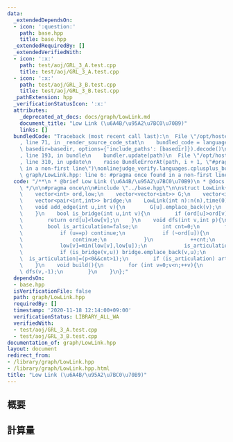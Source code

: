 ```yaml
---
data:
  _extendedDependsOn:
  - icon: ':question:'
    path: base.hpp
    title: base.hpp
  _extendedRequiredBy: []
  _extendedVerifiedWith:
  - icon: ':x:'
    path: test/aoj/GRL_3_A.test.cpp
    title: test/aoj/GRL_3_A.test.cpp
  - icon: ':x:'
    path: test/aoj/GRL_3_B.test.cpp
    title: test/aoj/GRL_3_B.test.cpp
  _pathExtension: hpp
  _verificationStatusIcon: ':x:'
  attributes:
    _deprecated_at_docs: docs/graph/LowLink.md
    document_title: "Low Link (\u6A4B/\u95A2\u7BC0\u70B9)"
    links: []
  bundledCode: "Traceback (most recent call last):\n  File \"/opt/hostedtoolcache/Python/3.9.0/x64/lib/python3.9/site-packages/onlinejudge_verify/documentation/build.py\"\
    , line 71, in _render_source_code_stat\n    bundled_code = language.bundle(stat.path,\
    \ basedir=basedir, options={'include_paths': [basedir]}).decode()\n  File \"/opt/hostedtoolcache/Python/3.9.0/x64/lib/python3.9/site-packages/onlinejudge_verify/languages/cplusplus.py\"\
    , line 193, in bundle\n    bundler.update(path)\n  File \"/opt/hostedtoolcache/Python/3.9.0/x64/lib/python3.9/site-packages/onlinejudge_verify/languages/cplusplus_bundle.py\"\
    , line 310, in update\n    raise BundleErrorAt(path, i + 1, \"#pragma once found\
    \ in a non-first line\")\nonlinejudge_verify.languages.cplusplus_bundle.BundleErrorAt:\
    \ graph/LowLink.hpp: line 6: #pragma once found in a non-first line\n"
  code: "/**\n * @brief Low Link (\u6A4B/\u95A2\u7BC0\u70B9)\n * @docs docs/graph/LowLink.md\n\
    \ */\n\n#pragma once\n\n#include \"../base.hpp\"\n\nstruct LowLink{\n    int n,time;\n\
    \    vector<int> ord,low;\n    vector<vector<int>> G;\n    vector<int> articulation;\n\
    \    vector<pair<int,int>> bridge;\n    LowLink(int n):n(n),time(0),ord(n,-1),low(n),G(n){}\n\
    \    void add_edge(int u,int v){\n        G[u].emplace_back(v);\n        G[v].emplace_back(u);\n\
    \    }\n    bool is_bridge(int u,int v){\n        if (ord[u]>ord[v]) swap(u,v);\n\
    \        return ord[u]<low[v];\n    }\n    void dfs(int v,int p){\n        ord[v]=low[v]=time++;\n\
    \        bool is_articulation=false;\n        int cnt=0;\n        for (int u:G[v]){\n\
    \            if (u==p) continue;\n            if (~ord[u]){\n                low[v]=min(low[v],ord[u]);\n\
    \                continue;\n            }\n            ++cnt;\n            dfs(u,v);\n\
    \            low[v]=min(low[v],low[u]);\n            is_articulation|=(~p&&ord[v]<=low[u]);\n\
    \            if (is_bridge(v,u)) bridge.emplace_back(v,u);\n        }\n      \
    \  is_articulation|=(p<0&&cnt>1);\n        if (is_articulation) articulation.emplace_back(v);\n\
    \    }\n    void build(){\n        for (int v=0;v<n;++v){\n            if (ord[v]<0)\
    \ dfs(v,-1);\n        }\n    }\n};"
  dependsOn:
  - base.hpp
  isVerificationFile: false
  path: graph/LowLink.hpp
  requiredBy: []
  timestamp: '2020-11-18 12:14:00+09:00'
  verificationStatus: LIBRARY_ALL_WA
  verifiedWith:
  - test/aoj/GRL_3_A.test.cpp
  - test/aoj/GRL_3_B.test.cpp
documentation_of: graph/LowLink.hpp
layout: document
redirect_from:
- /library/graph/LowLink.hpp
- /library/graph/LowLink.hpp.html
title: "Low Link (\u6A4B/\u95A2\u7BC0\u70B9)"
---
```

## 概要

## 計算量